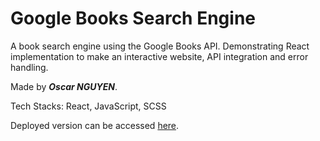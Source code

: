 # Google Books Search Engine

A book search engine using the Google Books API.
 Demonstrating React implementation to make an interactive website, API integration and error handling.

Made by _**Oscar NGUYEN**_.

Tech Stacks: React, JavaScript, SCSS

Deployed version can be accessed [here](https://oscar-booksearch.netlify.app).
